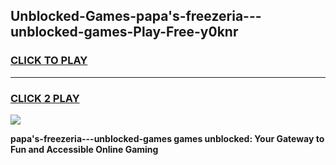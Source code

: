 
## Unblocked-Games-papa's-freezeria---unblocked-games-Play-Free-y0knr
<h3>
<a href="https://premium76.site?title=papa's-freezeria---unblocked-games&ref=22A">CLICK TO PLAY</a></h3>
<hr>

<h3>
<a href="https://premium76.site?title=papa's-freezeria---unblocked-games&ref=22A">CLICK 2 PLAY</a>
  
</h3>

<a href="https://premium76.site?title=papa's-freezeria---unblocked-games&ref=22A"><img src="https://clearcache.store/games.png"></a>


**papa's-freezeria---unblocked-games games unblocked: Your Gateway to Fun and Accessible Online Gaming**
